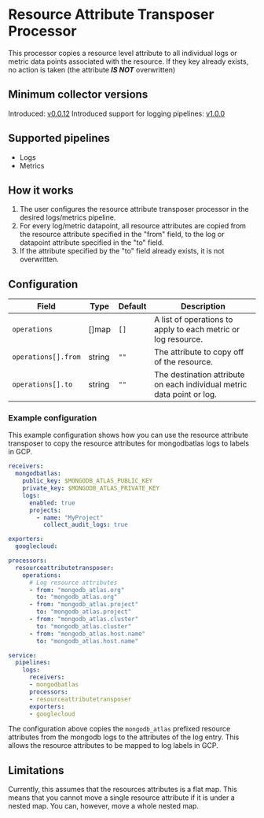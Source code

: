 # Resource Attribute Transposer Processor
This processor copies a resource level attribute to all individual logs or metric data points associated with the resource.
If they key already exists, no action is taken (the attribute _**IS NOT**_ overwritten)

## Minimum collector versions
Introduced: [v0.0.12](https://github.com/observIQ/observiq-otel-collector/releases/tag/v0.0.12)
Introduced support for logging pipelines: [v1.0.0](https://github.com/observIQ/observiq-otel-collector/releases/tag/v1.0.0)

## Supported pipelines
- Logs
- Metrics

## How it works
1. The user configures the resource attribute transposer processor in the desired logs/metrics pipeline.
2. For every log/metric datapoint, all resource attributes are copied from the resource attribute specified in the "from" field, to the log or datapoint attribute specified in the "to" field.
3. If the attribute specified by the "to" field already exists, it is not overwritten.

## Configuration
| Field               | Type   | Default | Description                                                            |
|---------------------|--------|---------|------------------------------------------------------------------------|
| `operations`        | []map  | `[]`    | A list of operations to apply to each metric or log resource.          |
| `operations[].from` | string | `""`    | The attribute to copy off of the resource.                             |
| `operations[].to`   | string | `""`    | The destination attribute on each individual metric data point or log. |

### Example configuration

This example configuration shows how you can use the resource attribute transposer to copy the resource attributes for mongodbatlas logs to labels in GCP.

```yaml
receivers:
  mongodbatlas:
    public_key: $MONGODB_ATLAS_PUBLIC_KEY
    private_key: $MONGODB_ATLAS_PRIVATE_KEY
    logs:
      enabled: true
      projects:
        - name: "MyProject"
          collect_audit_logs: true

exporters: 
  googlecloud:

processors:
  resourceattributetransposer:
    operations:
      # Log resource attributes
      - from: "mongodb_atlas.org"
        to: "mongodb_atlas.org"
      - from: "mongodb_atlas.project"
        to: "mongodb_atlas.project"
      - from: "mongodb_atlas.cluster"
        to: "mongodb_atlas.cluster"
      - from: "mongodb_atlas.host.name"
        to: "mongodb_atlas.host.name"

service:
  pipelines:
    logs:
      receivers:
      - mongodbatlas
      processors:
      - resourceattributetransposer
      exporters:
      - googlecloud
```

The configuration above copies the `mongodb_atlas` prefixed resource attributes from the mongodb logs to the attributes of the log entry.
This allows the resource attributes to be mapped to log labels in GCP.

## Limitations

Currently, this assumes that the resources attributes is a flat map. This means that you cannot move a single resource attribute if it is under a nested map. You can, however, move a whole nested map.

